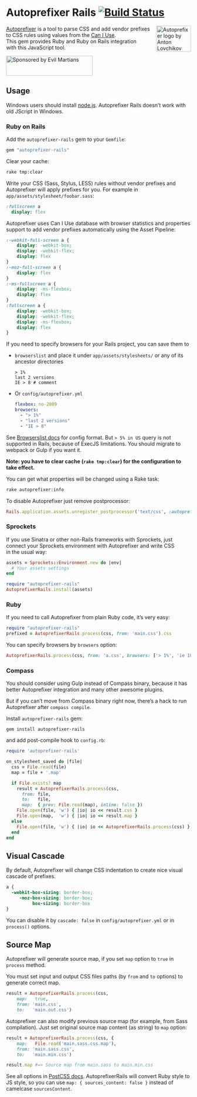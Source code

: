 ﻿# Autoprefixer Rails [![Build Status][ci-img]][ci]

<img align="right" width="94" height="71"
     src="http://postcss.github.io/autoprefixer/logo.svg"
     title="Autoprefixer logo by Anton Lovchikov">

[Autoprefixer] is a tool to parse CSS and add vendor prefixes to CSS rules
using values from the [Can I Use]. This gem provides Ruby and Ruby on Rails
integration with this JavaScript tool.

<a href="https://evilmartians.com/?utm_source=autoprefixer-rails">
<img src="https://evilmartians.com/badges/sponsored-by-evil-martians.svg" alt="Sponsored by Evil Martians" width="236" height="54">
</a>

[Autoprefixer]:  https://github.com/postcss/autoprefixer
[Can I Use]:     http://caniuse.com/
[ci-img]:        https://travis-ci.org/ai/autoprefixer-rails.svg
[ci]:            https://travis-ci.org/ai/autoprefixer-rails

## Usage

Windows users should install [node.js](http://nodejs.org/).
Autoprefixer Rails doesn’t work with old JScript in Windows.

### Ruby on Rails

Add the `autoprefixer-rails` gem to your `Gemfile`:

```ruby
gem "autoprefixer-rails"
```

Clear your cache:

```sh
rake tmp:clear
```

Write your CSS (Sass, Stylus, LESS) rules without vendor prefixes
and Autoprefixer will apply prefixes for you.
For example in `app/assets/stylesheet/foobar.sass`:

```sass
:fullscreen a
  display: flex
```

Autoprefixer uses Can I Use database with browser statistics and properties
support to add vendor prefixes automatically using the Asset Pipeline:

```css
:-webkit-full-screen a {
    display: -webkit-box;
    display: -webkit-flex;
    display: flex
}
:-moz-full-screen a {
    display: flex
}
:-ms-fullscreen a {
    display: -ms-flexbox;
    display: flex
}
:fullscreen a {
    display: -webkit-box;
    display: -webkit-flex;
    display: -ms-flexbox;
    display: flex
}
```

If you need to specify browsers for your Rails project, you can save them to

* `browserslist` and place it under `app/assets/stylesheets/`
   or any of its ancestor directories

    ```
    > 1%
    last 2 versions
    IE > 8 # comment
    ```

* Or `config/autoprefixer.yml`

    ```yaml
    flexbox: no-2009
    browsers:
      - "> 1%"
      - "last 2 versions"
      - "IE > 8"
    ```

See [Browserslist docs] for config format. But `> 5% in US` query is not
supported in Rails, because of ExecJS limitations. You should migrate to webpack
or Gulp if you want it.

__Note: you have to clear cache (`rake tmp:clear`) for the configuration
to take effect.__

You can get what properties will be changed using a Rake task:

```sh
rake autoprefixer:info
```

To disable Autoprefixer just remove postprocessor:

```ruby
Rails.application.assets.unregister_postprocessor('text/css', :autoprefixer)
```

[Browserslist docs]: https://github.com/ai/browserslist
[Firefox ESR]:       http://www.mozilla.org/en/firefox/organizations/faq/

### Sprockets

If you use Sinatra or other non-Rails frameworks with Sprockets,
just connect your Sprockets environment with Autoprefixer and write CSS
in the usual way:

```ruby
assets = Sprockets::Environment.new do |env|
  # Your assets settings
end

require "autoprefixer-rails"
AutoprefixerRails.install(assets)
```

### Ruby

If you need to call Autoprefixer from plain Ruby code, it’s very easy:

```ruby
require "autoprefixer-rails"
prefixed = AutoprefixerRails.process(css, from: 'main.css').css
```

You can specify browsers by `browsers` option:

```ruby
AutoprefixerRails.process(css, from: 'a.css', browsers: ['> 1%', 'ie 10']).css
```

### Compass

You should consider using Gulp instead of Compass binary,
because it has better Autoprefixer integration and many other awesome plugins.

But if you can’t move from Compass binary right now, there’s a hack
to run Autoprefixer after `compass compile`.

Install `autoprefixer-rails` gem:

```
gem install autoprefixer-rails
```

and add post-compile hook to `config.rb`:

```ruby
require 'autoprefixer-rails'

on_stylesheet_saved do |file|
  css = File.read(file)
  map = file + '.map'

  if File.exists? map
    result = AutoprefixerRails.process(css,
      from: file,
      to:   file,
      map:  { prev: File.read(map), inline: false })
    File.open(file, 'w') { |io| io << result.css }
    File.open(map,  'w') { |io| io << result.map }
  else
    File.open(file, 'w') { |io| io << AutoprefixerRails.process(css) }
  end
end
```

## Visual Cascade

By default, Autoprefixer will change CSS indentation to create nice visual
cascade of prefixes.

```css
a {
  -webkit-box-sizing: border-box;
     -moz-box-sizing: border-box;
          box-sizing: border-box
}
```

You can disable it by `cascade: false` in `config/autoprefixer.yml`
or in `process()` options.

## Source Map

Autoprefixer will generate source map, if you set `map` option to `true` in
`process` method.

You must set input and output CSS files paths (by `from` and `to` options)
to generate correct map.

```ruby
result = AutoprefixerRails.process(css,
    map:   true,
    from: 'main.css',
    to:   'main.out.css')
```

Autoprefixer can also modify previous source map (for example, from Sass
compilation). Just set original source map content (as string) to `map` option:

```ruby
result = AutoprefixerRails.process(css, {
    map:   File.read('main.sass.css.map'),
    from: 'main.sass.css',
    to:   'main.min.css')

result.map #=> Source map from main.sass to main.min.css
```

See all options in [PostCSS docs]. AutoprefixerRails will convert Ruby style
to JS style, so you can use `map: { sources_content: false }`
instead of camelcase `sourcesContent`.

[PostCSS docs]: https://github.com/postcss/postcss#source-map-1
